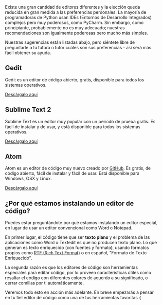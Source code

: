 Existe una gran cantidad de editores diferentes y la elección queda reducida en gran medida a las preferencias personales. La mayoría de programadoras de Python usan IDEs (Entornos de Desarrollo Integrados) complejos pero muy poderosos, como PyCharm. Sin embargo, como principiante, probablemente no es muy adecuado; nuestras recomendaciones son igualmente poderosas pero mucho más simples.

Nuestras sugerencias están listadas abajo, pero siéntete libre de preguntarle a tu tutora o tutor cuáles son sus preferencias - así será más fácil obtener su ayuda.

## Gedit

Gedit es un editor de código abierto, gratis, disponible para todos los sistemas operativos.

[Descárgalo aquí](https://wiki.gnome.org/Apps/Gedit#Download)

## Sublime Text 2

Sublime Text es un editor muy popular con un periodo de prueba gratis. Es fácil de instalar y de usar, y está disponible para todos los sistemas operativos.

[Descárgalo aquí](http://www.sublimetext.com/2)

## Atom

Atom es un editor de código muy nuevo creado por [GitHub](http://github.com/). Es gratis, de código abierto, fácil de instalar y fácil de usar. Está disponible para Windows, OSX y Linux.

[Descárgalo aquí](https://atom.io/)

## ¿Por qué estamos instalando un editor de código?

Puedes estar preguntándote por qué estamos instalando un editor especial, en lugar de usar un editor convencional como Word o Notepad.

En primer lugar, el código tiene que ser **texto plano** y el problema de las aplicaciones como Word o Textedit es que no producen texto plano. Lo que generan es texto enriquecido (con fuentes y formato), usando formatos propios como [RTF (Rich Text Format)](https://en.wikipedia.org/wiki/Rich_Text_Format) o en español, "Formato de Texto Enriquecido".

La segunda razón es que los editores de código son herramientas especiales para editar código, por lo proveen características útiles como resaltar el código con diferentes colores de acuerdo a su significado, o cerrar comillas por ti automáticamente.

Veremos todo esto en acción más adelante. En breve empezarás a pensar en tu fiel editor de código como una de tus herramientas favoritas :)